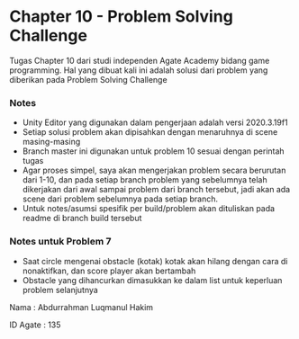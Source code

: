 # Chapter 10 - Problem Solving Challenge

Tugas Chapter 10 dari studi independen Agate Academy bidang game programming. Hal yang dibuat kali ini adalah solusi dari problem yang diberikan pada Problem Solving Challenge

### Notes
- Unity Editor yang digunakan dalam pengerjaan adalah versi 2020.3.19f1
- Setiap solusi problem akan dipisahkan dengan menaruhnya di scene masing-masing
- Branch master ini digunakan untuk problem 10 sesuai dengan perintah tugas
- Agar proses simpel, saya akan mengerjakan problem secara berurutan dari 1-10, dan pada setiap branch problem yang sebelumnya telah dikerjakan dari awal sampai problem dari branch tersebut, jadi akan ada scene dari problem sebelumnya pada setiap branch.
- Untuk notes/asumsi spesifik per build/problem akan dituliskan pada readme di branch build tersebut

### Notes untuk Problem 7
- Saat circle mengenai obstacle (kotak) kotak akan hilang dengan cara di nonaktifkan, dan score player akan bertambah
- Obstacle yang dihancurkan dimasukkan ke dalam list untuk keperluan problem selanjutnya

Nama      : Abdurrahman Luqmanul Hakim

ID Agate  : 135

